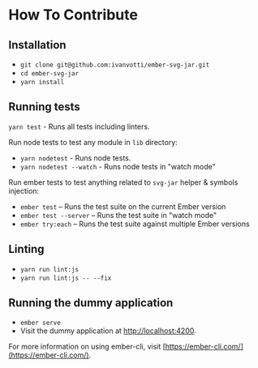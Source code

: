 # How To Contribute

## Installation

- `git clone git@github.com:ivanvotti/ember-svg-jar.git`
- `cd ember-svg-jar`
- `yarn install`

## Running tests

`yarn test` - Runs all tests including linters.

Run node tests to test any module in `lib` directory:

- `yarn nodetest` - Runs node tests.
- `yarn nodetest --watch` - Runs node tests in "watch mode"

Run ember tests to test anything related to `svg-jar` helper & symbols injection:

- `ember test` – Runs the test suite on the current Ember version
- `ember test --server` – Runs the test suite in "watch mode"
- `ember try:each` – Runs the test suite against multiple Ember versions

## Linting

- `yarn run lint:js`
- `yarn run lint:js -- --fix`

## Running the dummy application

- `ember serve`
- Visit the dummy application at [http://localhost:4200](http://localhost:4200).

For more information on using ember-cli, visit [https://ember-cli.com/](https://ember-cli.com/).
